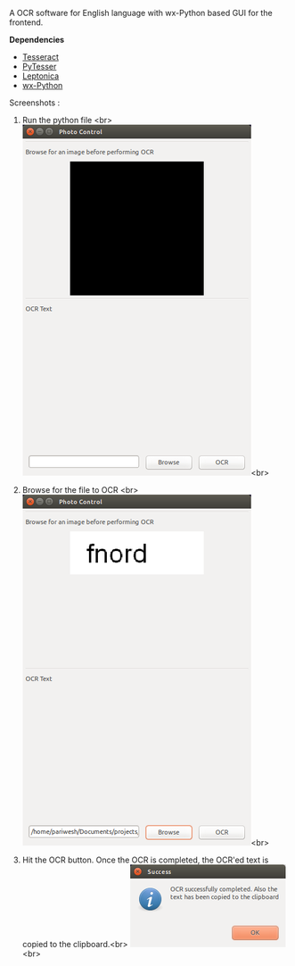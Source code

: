 A OCR software for English language with wx-Python based GUI for the frontend. 


<b>Dependencies</b>
<ul>
  <li><a href = "https://code.google.com/p/tesseract-ocr/downloads/list" target="_blank">Tesseract</a></li>
  <li><a href = "https://code.google.com/p/pytesser/downloads/list" target="_blank">PyTesser</a></li>
  <li><a href = "https://code.google.com/p/leptonica/downloads/list" target="_blank">Leptonica</a></li>
  <li><a href = "http://www.wxpython.org/download.php" target="_blank">wx-Python</a></li>
</ul>



Screenshots :

1. Run the python file <br\>
![GUI](https://github.com/pariweshsubedi/OCR-python/blob/master/screenshots/initialGUI.png "GUI")<br\>



2. Browse for the file to OCR <br\>
![Browse Image](https://github.com/pariweshsubedi/OCR-python/blob/master/screenshots/selectImage.png "Browse Image")<br\>


3. Hit the OCR button. Once the OCR is completed, the OCR'ed text is copied to the clipboard.<br\>
![OCR complete](https://github.com/pariweshsubedi/OCR-python/blob/master/screenshots/OCRcomplete.png "OCR complete")<br\>

